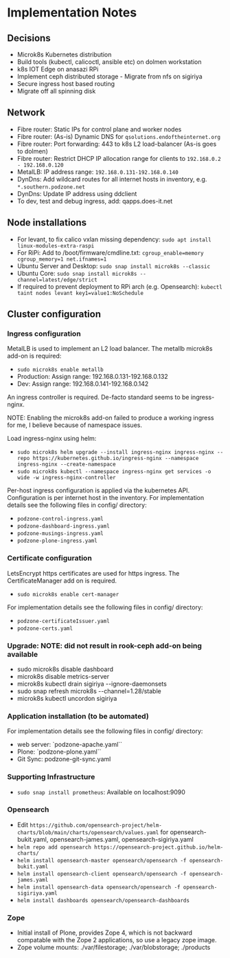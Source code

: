 # Implementation Notes

## Decisions

- Microk8s Kubernetes distribution
- Build tools (kubectl, calicoctl, ansible etc) on dolmen workstation
- k8s IOT Edge on anasazi RPi
- Implement ceph distributed storage - Migrate from nfs on sigiriya
- Secure ingress host based routing
- Migrate off all spinning disk

## Network

- Fibre router: Static IPs for control plane and worker nodes
- Fibre router: (As-is) Dynamic DNS for ```qsolutions.endoftheinternet.org```
- Fibre router: Port forwarding: 443 to k8s L2 load-balancer (As-is goes to dolmen)
- Fibre router: Restrict DHCP IP allocation range for clients to `192.168.0.2 - 192.168.0.120`
- MetalLB: IP address range: `192.168.0.131-192.168.0.140`
- DynDns: Add wildcard routes for all internet hosts in inventory, e.g. ```*.southern.podzone.net```
- DynDns: Update IP address using ddclient
- To dev, test and debug ingress, add: qapps.does-it.net

## Node installations

- For levant, to fix calico vxlan missing dependency: `sudo apt install linux-modules-extra-raspi`
- For RiPi: Add to /boot/firmware/cmdline.txt: `cgroup_enable=memory cgroup_memory=1 net.ifnames=1`
- Ubuntu Server and Desktop: `sudo snap install microk8s --classic`
- Ubuntu Core: `sudo snap install microk8s --channel=latest/edge/strict`
- If required to prevent deployment to RPi arch (e.g. Opensearch): `kubectl taint nodes levant key1=value1:NoSchedule`

## Cluster configuration

### Ingress configuration

MetalLB is used to implement an L2 load balancer. The metallb microk8s add-on is required:

- `sudo microk8s enable metallb`
- Production: Assign range: 192.168.0.131-192.168.0.132
- Dev: Assign range: 192.168.0.141-192.168.0.142

An ingress controller is required. De-facto standard seems to be ingress-nginx.

NOTE: Enabling the microk8s add-on failed to produce a working ingress for me, I believe because of namespace issues.

Load ingress-nginx using helm:
  
- `sudo microk8s helm upgrade --install ingress-nginx ingress-nginx --repo https://kubernetes.github.io/ingress-nginx --namespace ingress-nginx --create-namespace`
- `sudo microk8s kubectl --namespace ingress-nginx get services -o wide -w ingress-nginx-controller`

Per-host ingress configuration is applied via the kubernetes API. Configuration is per internet host in the inventory. For implementation details see the following files in config/ directory:

- `podzone-control-ingress.yaml`
- `podzone-dashboard-ingress.yaml`
- `podzone-musings-ingress.yaml`
- `podzone-plone-ingress.yaml`

### Certificate configuration

LetsEncrypt https certificates are used for https ingress. The CertificateManager add on is required.

- `sudo microk8s enable cert-manager`

For implementation details see the following files in config/ directory:

- `podzone-certificateIssuer.yaml`
- `podzone-certs.yaml`




### Upgrade: NOTE: did not result in rook-ceph add-on being available

- sudo microk8s disable dashboard
- microk8s disable metrics-server
- microk8s kubectl drain sigiriya --ignore-daemonsets
- sudo snap refresh microk8s --channel=1.28/stable
- microk8s kubectl uncordon sigiriya

### Application installation (to be automated)

For implementation details see the following files in config/ directory:

- web server: `podzone-apache.yaml``
- Plone: `podzone-plone.yaml``
- Git Sync: podzone-git-sync.yaml

### Supporting Infrastructure

- `sudo snap install prometheus`: Available on localhost:9090

### Opensearch

- Edit `https://github.com/opensearch-project/helm-charts/blob/main/charts/opensearch/values.yaml` for opensearch-bukit.yaml, opensearch-james.yaml, opensearch-sigiriya.yaml
- `helm repo add opensearch https://opensearch-project.github.io/helm-charts/`
- `helm install opensearch-master opensearch/opensearch -f opensearch-bukit.yaml`
- `helm install opensearch-client opensearch/opensearch -f opensearch-james.yaml`
- `helm install opensearch-data opensearch/opensearch -f opensearch-sigiriya.yaml`
- `helm install dashboards opensearch/opensearch-dashboards`

### Zope

- Initial install of Plone, provides Zope 4, which is not backward compatable with the Zope 2 applications, so use a legacy zope image.
- Zope volume mounts: ./var/filestorage; ./var/blobstorage; ./products

